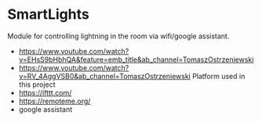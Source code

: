 # SmartLights
Module for controlling lightning in the room via wifi/google assistant.
 * https://www.youtube.com/watch?v=EHsS9bHbhQA&feature=emb_title&ab_channel=TomaszOstrzeniewski
 * https://www.youtube.com/watch?v=RV_4AggVSB0&ab_channel=TomaszOstrzeniewski
Platform used in this project
* https://ifttt.com/
* https://remoteme.org/
* google assistant